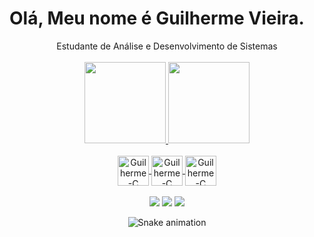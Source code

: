 # Olá, Meu nome é Guilherme Vieira.
<div align="center"> Estudante de Análise e Desenvolvimento de Sistemas
</div> <br>

<div align="center">
  <a href="https://github.com/guilhermevieirapena">
  <img height="130em" src="https://github-readme-stats.vercel.app/api?username=guilhermevieirapena&show_icons=true&theme=github_dark&include_all_commits=true&count_private=true"/>
  <img height="130em" src="https://github-readme-stats.vercel.app/api/top-langs/?username=guilhermevieirapena&layout=compact&langs_count=7&theme=github_dark"/>
</div>
  

  <div align="center" valing="top"> <br>
  <img align="center" alt="Guilherme-C" height="48" width="50" <img src="https://cdn.jsdelivr.net/gh/devicons/devicon/icons/css3/css3-plain-wordmark.svg" />
  <img align="center" alt="Guilherme-C" height="48" width="50" <img src="https://cdn.jsdelivr.net/gh/devicons/devicon/icons/html5/html5-original-wordmark.svg" /> 
  <img align="center" alt="Guilherme-C" height="48" width="50" src="https://cdn.jsdelivr.net/gh/devicons/devicon/icons/c/c-original.svg" /> 
                  
  </div> <br>
  <div align="center">
   <a href="https://www.instagram.com/gui_vieira_660/" target="_blank"><img src="https://img.shields.io/badge/-Instagram-%23E4405F?style=for-the-badge&logo=instagram&logoColor=white" target="_blank"></a>
   <a href = "mailto:guilhermevieirapena@gmail.com"><img src="https://img.shields.io/badge/-Gmail-%23333?style=for-the-badge&logo=gmail&logoColor=white" target="_blank"></a>
    <a href="https://www.linkedin.com/in/guilherme-vieira-09a40a237" target="_blank"><img src="https://img.shields.io/badge/-LinkedIn-2%30077B5?style=for-the-badge&logo=Linkedin&LogoColor=white" target="_blank"> </a>
 
![Snake animation](https://github.com/guilhermevieirapena/guilhermevieirapena/blob/output/github-contribution-grid-snake.svg)

